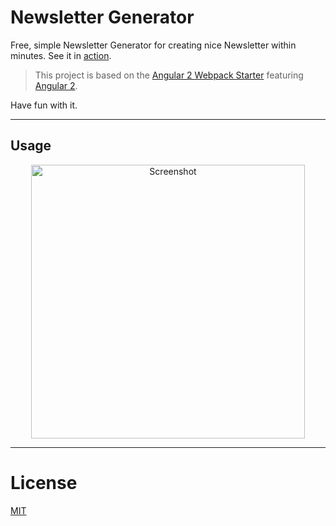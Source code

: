# Newsletter Generator

Free, simple Newsletter Generator for creating nice Newsletter within minutes. See it in <a href="https://delsner.github.io/newsletter">action</a>.

> This project is based on the [Angular 2 Webpack Starter](https://github.com/AngularClass/angular2-webpack-starter) featuring [Angular 2](https://angular.io).

Have fun with it.
___

## Usage

<p align="center">
  <a href="https://delsner.github.io/newsletter" target="_blank">
    <img width="438" alt="Screenshot" src="https://delsner.github.io/newsletter/assets/img/newsletter.png">
  </a>
</p>


___

# License
 [MIT](/LICENSE)
